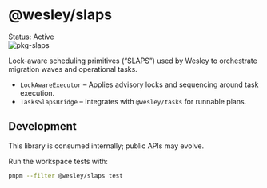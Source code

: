 # @wesley/slaps

Status: Active  
![pkg-slaps](https://github.com/flyingrobots/wesley/actions/workflows/pkg-slaps.yml/badge.svg?branch=main)

Lock-aware scheduling primitives (“SLAPS”) used by Wesley to orchestrate migration waves and operational tasks.

- `LockAwareExecutor` – Applies advisory locks and sequencing around task execution.
- `TasksSlapsBridge` – Integrates with `@wesley/tasks` for runnable plans.

## Development

This library is consumed internally; public APIs may evolve.

Run the workspace tests with:

```bash
pnpm --filter @wesley/slaps test
```
